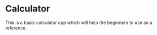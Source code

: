 ﻿# Calculator


This is a basic calculator app which will help the beginners to use as a reference.
